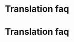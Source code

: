 <!--
author:
    - 'Lionel Lecaque'
created_at: '2015-01-13 13:25:53'
updated_at: '2015-01-13 18:04:49'
-->

Translation faq
===============
Translation faq
===============

